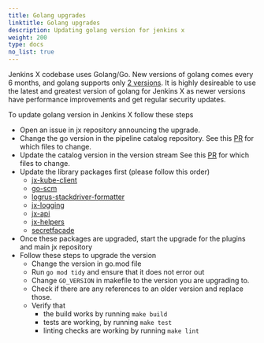 ```yaml
---
title: Golang upgrades
linktitle: Golang upgrades
description: Updating golang version for jenkins x
weight: 200
type: docs
no_list: true
---
```


Jenkins X codebase uses Golang/Go.
New versions of golang comes every 6 months, and golang supports only [2 versions](https://endoflife.date/go).
It is highly desireable to use the latest and greatest version of golang for Jenkins X as newer versions have performance improvements and get regular security updates.

To update golang version in Jenkins X follow these steps

- Open an issue in jx repository announcing the upgrade.
- Change the go version in the pipeline catalog repository.
  See this [PR](https://github.com/jenkins-x/jx3-pipeline-catalog/pull/1162) for which files to change.
- Update the catalog version in the version stream
  See this [PR](https://github.com/jenkins-x/jx3-versions/pull/3240) for which files to change.
- Update the library packages first (please follow this order)
  - [jx-kube-client](https://github.com/jenkins-x/jx-kube-client)
  - [go-scm](https://github.com/jenkins-x/go-scm)
  - [logrus-stackdriver-formatter](https://github.com/jenkins-x/logrus-stackdriver-formatter)
  - [jx-logging](https://github.com/jenkins-x/jx-logging)
  - [jx-api](https://github.com/jenkins-x/jx-api)
  - [jx-helpers](https://github.com/jenkins-x/jx-helpers)
  - [secretfacade](https://github.com/jenkins-x-plugins/secretfacade)
- Once these packages are upgraded, start the upgrade for the plugins and main jx repository
- Follow these steps to upgrade the version
  - Change the version in go.mod file
  - Run `go mod tidy` and ensure that it does not error out
  - Change `GO_VERSION` in makefile to the version you are upgrading to.
  - Check if there are any references to an older version and replace those.
  - Verify that
    - the build works by running `make build`
    - tests are working, by running `make test`
    - linting checks are working by running `make lint`
